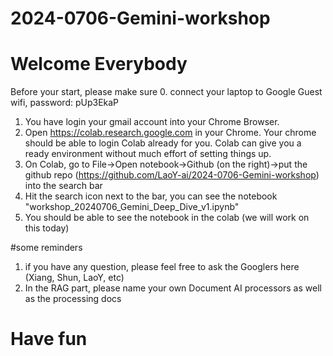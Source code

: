 # 2024-0706-Gemini-workshop
# Welcome Everybody
Before your start, please make sure
0. connect your laptop to Google Guest wifi, password: pUp3EkaP
1. You have login your gmail account into your Chrome Browser.
2. Open https://colab.research.google.com in your Chrome. Your chrome should be able to login Colab already for you. Colab can give you a ready environment without much effort of setting  things up. 
3. On Colab, go to File->Open notebook->Github (on the right)->put the github repo (https://github.com/LaoY-ai/2024-0706-Gemini-workshop) into the search bar
4. Hit the search icon next to the bar, you can see the notebook "workshop_20240706_Gemini_Deep_Dive_v1.ipynb"
5. You should be able to see the notebook in the colab (we will work on this today)

#some reminders
1. if you have any question, please feel free to ask the Googlers here (Xiang, Shun, LaoY, etc)
2. In the RAG part, please name your own Document AI processors as well as the processing docs


# Have fun


